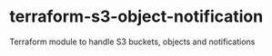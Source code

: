 # terraform-s3-object-notification
Terraform module to handle S3 buckets, objects and notifications
